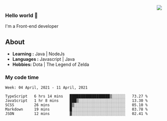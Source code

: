 <img align='right' src="https://github-readme-stats.vercel.app/api?username=jumodada&show_icons=true&theme=vue">

### Hello world 👋

I'm a Front-end developer 
    
## About
-  **Learning :** Java | NodeJs
-  **Languages :** Javascript | Java
-  **Hobbies:** Dota | The Legend of Zelda

### My code time

<!--START_SECTION:waka-->
```text
Week: 04 April, 2021 - 11 April, 2021

TypeScript   6 hrs 14 mins   ██████████████████▒░░░░░░   73.27 % 
JavaScript   1 hr 8 mins     ███▒░░░░░░░░░░░░░░░░░░░░░   13.30 % 
SCSS         26 mins         █▒░░░░░░░░░░░░░░░░░░░░░░░   05.10 % 
Markdown     19 mins         █░░░░░░░░░░░░░░░░░░░░░░░░   03.78 % 
JSON         12 mins         ▓░░░░░░░░░░░░░░░░░░░░░░░░   02.41 % 
```
<!--END_SECTION:waka-->
